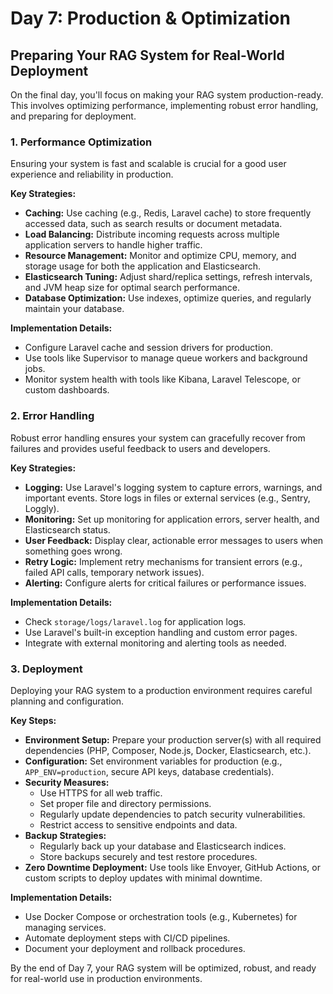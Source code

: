 # Day 7: Production & Optimization
## Preparing Your RAG System for Real-World Deployment

On the final day, you'll focus on making your RAG system production-ready. This involves optimizing performance, implementing robust error handling, and preparing for deployment.

### 1. Performance Optimization

Ensuring your system is fast and scalable is crucial for a good user experience and reliability in production.

**Key Strategies:**
- **Caching:** Use caching (e.g., Redis, Laravel cache) to store frequently accessed data, such as search results or document metadata.
- **Load Balancing:** Distribute incoming requests across multiple application servers to handle higher traffic.
- **Resource Management:** Monitor and optimize CPU, memory, and storage usage for both the application and Elasticsearch.
- **Elasticsearch Tuning:** Adjust shard/replica settings, refresh intervals, and JVM heap size for optimal search performance.
- **Database Optimization:** Use indexes, optimize queries, and regularly maintain your database.

**Implementation Details:**
- Configure Laravel cache and session drivers for production.
- Use tools like Supervisor to manage queue workers and background jobs.
- Monitor system health with tools like Kibana, Laravel Telescope, or custom dashboards.

### 2. Error Handling

Robust error handling ensures your system can gracefully recover from failures and provides useful feedback to users and developers.

**Key Strategies:**
- **Logging:** Use Laravel's logging system to capture errors, warnings, and important events. Store logs in files or external services (e.g., Sentry, Loggly).
- **Monitoring:** Set up monitoring for application errors, server health, and Elasticsearch status.
- **User Feedback:** Display clear, actionable error messages to users when something goes wrong.
- **Retry Logic:** Implement retry mechanisms for transient errors (e.g., failed API calls, temporary network issues).
- **Alerting:** Configure alerts for critical failures or performance issues.

**Implementation Details:**
- Check `storage/logs/laravel.log` for application logs.
- Use Laravel's built-in exception handling and custom error pages.
- Integrate with external monitoring and alerting tools as needed.

### 3. Deployment

Deploying your RAG system to a production environment requires careful planning and configuration.

**Key Steps:**
- **Environment Setup:** Prepare your production server(s) with all required dependencies (PHP, Composer, Node.js, Docker, Elasticsearch, etc.).
- **Configuration:** Set environment variables for production (e.g., `APP_ENV=production`, secure API keys, database credentials).
- **Security Measures:**
  - Use HTTPS for all web traffic.
  - Set proper file and directory permissions.
  - Regularly update dependencies to patch security vulnerabilities.
  - Restrict access to sensitive endpoints and data.
- **Backup Strategies:**
  - Regularly back up your database and Elasticsearch indices.
  - Store backups securely and test restore procedures.
- **Zero Downtime Deployment:** Use tools like Envoyer, GitHub Actions, or custom scripts to deploy updates with minimal downtime.

**Implementation Details:**
- Use Docker Compose or orchestration tools (e.g., Kubernetes) for managing services.
- Automate deployment steps with CI/CD pipelines.
- Document your deployment and rollback procedures.

By the end of Day 7, your RAG system will be optimized, robust, and ready for real-world use in production environments. 